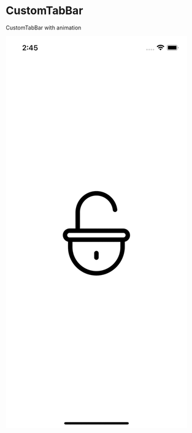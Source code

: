 # CustomTabBar
 CustomTabBar with animation

![Icon Fill Animation](https://github.com/seamusapple/CustomTabBar/blob/main/AnimatedIcon.gif)